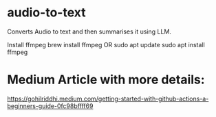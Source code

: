 # audio-to-text
Converts Audio to text and then summarises it using LLM. 


Install ffmpeg
  brew install ffmpeg 
    OR
  sudo apt update
  sudo apt install ffmpeg


# Medium Article with more details:
https://gohilriddhi.medium.com/getting-started-with-github-actions-a-beginners-guide-0fc98bffff69
